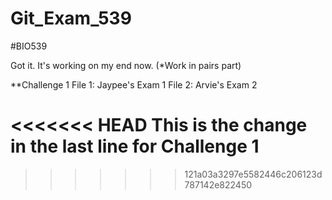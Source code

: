 # Git_Exam_539

#BIO539


Got it. It's working on my end now. (*Work in pairs part)


**Challenge 1
File 1: Jaypee's Exam 1
File 2: Arvie's Exam 2

<<<<<<< HEAD
This is the change in the last line for Challenge 1
=======
>>>>>>> 121a03a3297e5582446c206123d787142e822450

